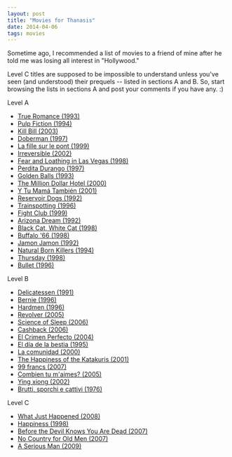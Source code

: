 ```yaml
---
layout: post
title: "Movies for Thanasis"
date: 2014-04-06
tags: movies
---
```


Sometime ago, I recommended a list of movies to a friend of mine after he told me was losing all interest in  "Hollywood."

Level C titles are supposed to be impossible to understand unless you've seen
(and understood) their prequels -- listed in sections A and B. So, start browsing the lists in sections A and post your comments if you have any. :)

Level A

 * [True Romance (1993)](http://www.imdb.com/title/tt0108399/)
 * [Pulp Fiction (1994)](http://www.imdb.com/title/tt0110912/)
 * [Kill Bill (2003)](http://www.imdb.com/title/tt0266697/)
 * [Doberman (1997)](http://www.imdb.com/title/tt0118996/)
 * [La fille sur le pont (1999)](http://www.imdb.com/title/tt0144201/)
 * [Irreversible (2002)](http://www.imdb.com/title/tt0290673/)
 * [Fear and Loathing in Las Vegas (1998)](http://www.imdb.com/title/tt0120669/)
 * [Perdita Durango (1997)](http://www.imdb.com/title/tt0119879/)
 * [Golden Balls (1993)](http://www.imdb.com/title/tt0107165/)
 * [The Million Dollar Hotel (2000)](http://www.imdb.com/title/tt0120753/)
 * [Y Tu Mamá También (2001)](http://www.imdb.com/title/tt0245574/)
 * [Reservoir Dogs (1992)](http://www.imdb.com/title/tt0105236/)
 * [Trainspotting (1996)](http://www.imdb.com/title/tt0117951/)
 * [Fight Club (1999)](http://www.imdb.com/title/tt0137523/)
 * [Arizona Dream (1992)](http://www.imdb.com/title/tt0106307/)
 * [Black Cat, White Cat (1998)](http://www.imdb.com/title/tt0118843/)
 * [Buffalo '66 (1998)](http://www.imdb.com/title/tt0118789/)
 * [Jamon Jamon (1992)](http://www.imdb.com/title/tt0104545/)
 * [Natural Born Killers (1994)](http://www.imdb.com/title/tt0110632/)
 * [Thursday (1998)](http://www.imdb.com/title/tt0124901/)
 * [Bullet (1996)](http://www.imdb.com/title/tt0115781/)

Level B

 * [Delicatessen (1991)](http://www.imdb.com/title/tt0101700/)
 * [Bernie (1996)](http://www.imdb.com/title/tt0115658/)
 * [Hardmen (1996)](http://www.imdb.com/title/tt0119257/)
 * [Revolver (2005)](http://www.imdb.com/title/tt0365686/)
 * [Science of Sleep (2006)](http://www.imdb.com/title/tt0354899/)
 * [Cashback (2006)](http://www.imdb.com/title/tt0460740/)
 * [El Crimen Perfecto (2004)](http://www.imdb.com/title/tt0395125/)
 * [El día de la bestia (1995)](http://www.imdb.com/title/tt0112922/)
 * [La comunidad (2000)](http://www.imdb.com/title/tt0255067/)
 * [The Happiness of the Katakuris (2001)](http://www.imdb.com/title/tt0304262/)
 * [99 francs (2007)](http://www.imdb.com/title/tt0875113/)
 * [Combien tu m'aimes? (2005)](http://www.imdb.com/title/tt0420555/)
 * [Ying xiong (2002)](http://www.imdb.com/title/tt0299977/)
 * [Brutti, sporchi e cattivi (1976)](http://www.imdb.com/title/tt0074252/)

Level C

 * [What Just Happened (2008)](http://www.imdb.com/title/tt0486674/)
 * [Happiness (1998)](http://www.imdb.com/title/tt0147612/)
 * [Before the Devil Knows You Are Dead (2007)](http://www.imdb.com/title/tt0292963/)
 * [No Country for Old Men (2007)](http://www.imdb.com/title/tt0477348/)
 * [A Serious Man (2009)](http://www.imdb.com/title/tt1019452/)
